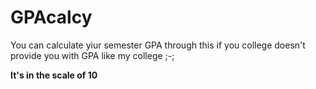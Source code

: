 # GPAcalcy
You can calculate yiur semester GPA through this if you college doesn't provide you with GPA
like my college ;-;


**It's in the scale of 10**
